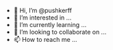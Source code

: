 - 👋 Hi, I’m @pushkerff
- 👀 I’m interested in ...
- 🌱 I’m currently learning ...
- 💞️ I’m looking to collaborate on ...
- 📫 How to reach me ...

<!---
pushkerff/pushkerff is a ✨ special ✨ repository because its `README.md` (this file) appears on your GitHub profile.
You can click the Preview link to take a look at your changes.
--->
